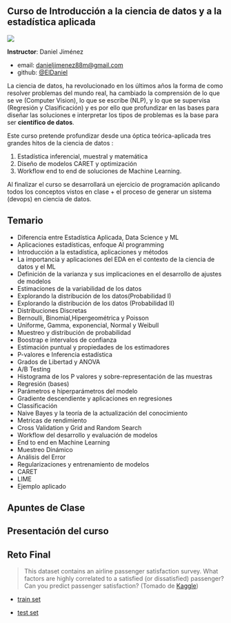 ## Curso de Introducción a la ciencia de datos y a la estadística aplicada

![](https://upload.wikimedia.org/wikipedia/commons/thumb/3/32/Platzi.jpg/800px-Platzi.jpg)


__Instructor__: Daniel Jiménez
- email: <danieljimenez88m@gmail.com>
- github: [@ElDaniel](https://github.com/carlosjimenez88M)
  

La ciencia de datos, ha revolucionado en los últimos años la forma de como resolver problemas  del mundo real, ha cambiado la comprensión de lo que se ve (Computer Vision), lo que se escribe (NLP), y lo que se supervisa (Regresión y Clasificación) y es por ello que profundizar en las bases para diseñar las soluciones e interpretar los tipos de problemas es la base para ser __científico de datos__.

Este curso pretende profundizar desde una óptica teórica-aplicada tres grandes hitos de la ciencia de datos :

1. Estadística inferencial, muestral y matemática
2. Diseño de modelos CARET y optimización
3. Workflow end to end de soluciones de Machine Learning.

Al finalizar el curso se desarrollará un ejercicio de programación aplicando todos los conceptos vistos en clase + el proceso de generar un sistema (devops) en ciencia de datos.


## Temario

* Diferencia entre Estadística Aplicada, Data Science y ML
* Aplicaciones estadísticas, enfoque AI programming
* Introducción a la estadística, aplicaciones y métodos
* La importancia y aplicaciones del EDA en el contexto de la ciencia de datos y el ML
* Definición de la varianza y sus implicaciones en el desarrollo de ajustes de modelos
* Estimaciones de la variabilidad de los datos
* Explorando la distribución de los datos(Probabilidad I)
* Explorando la distribución de los datos (Probabilidad II)
* Distribuciones Discretas
* Bernoulli, Binomial,Hipergeométrica y Poisson
* Uniforme, Gamma, exponencial, Normal y Weibull
* Muestreo y distribución de probabilidad
* Boostrap e intervalos de confianza
* Estimación puntual y propiedades de los estimadores
* P-valores e Inferencia estadística
* Grados de Libertad y ANOVA
* A/B Testing 
* Histograma de los P valores y sobre-representación de las muestras
* Regresión (bases)
* Parámetros e hiperparámetros del modelo
* Gradiente descendiente y aplicaciones en regresiones
* Classificación
* Naive Bayes y la teoría de la actualización del conocimiento
* Metricas de rendimiento 
* Cross Validation y Grid and Random Search
* Workflow del desarrollo y evaluación de modelos
* End to end en Machine Learning
* Muestreo Dinámico 
* Análisis del Error
* Regularizaciones y entrenamiento de modelos
* CARET
* LIME
* Ejemplo aplicado



## Apuntes de Clase

## Presentación del curso

## Reto Final

> This dataset contains an airline passenger satisfaction survey. What factors are highly correlated to a satisfied (or dissatisfied) passenger? Can you predict passenger satisfaction? (Tomado de [Kaggle](https://www.kaggle.com/datasets/teejmahal20/airline-passenger-satisfaction?datasetId=522275&sortBy=voteCount))

* [train set]('../data/../../data/files/train.csv)

* [test set]('../data/../../data/files/test.csv)